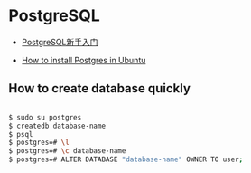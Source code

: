 # PostgreSQL


* [PostgreSQL新手入门](http://www.ruanyifeng.com/blog/2013/12/getting_started_with_postgresql.html)

* [How to install Postgres in Ubuntu](https://www.digitalocean.com/community/tutorials/how-to-install-and-use-postgresql-on-ubuntu-14-04)


## How to create database quickly

```bash

$ sudo su postgres
$ createdb database-name
$ psql
$ postgres=# \l
$ postgres=# \c database-name
$ postgres=# ALTER DATABASE "database-name" OWNER TO user;
```
